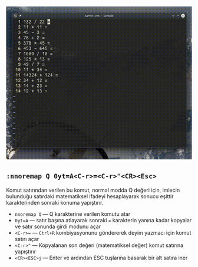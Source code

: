 ![](44.gif)

## `:nnoremap Q 0yt=A<C-r>=<C-r>"<CR><Esc>`

Komut satırından verilen bu komut, normal modda Q değeri için, imlecin bulunduğu satırdaki matematiksel ifadeyi hesaplayarak sonucu eşittir karakterinden sonraki konuma yapıştırır.

- `nnoremap Q` ― Q karakterine verilen komutu atar 
- `0yt=A` ― satır başına atlayarak sonraki `=` karakterin yanına kadar kopyalar ve satır sonunda girdi modunu açar
- `<C-r>=` ― `Ctrl+R` kombiyasyonunu göndererek deyim yazmacı için komut satırı açar
- `<C-r>"` ― Kopyalanan son değeri (matematiksel değer) komut satırına yapıştırır
- `<CR><ESC>j` ― Enter ve ardından ESC tuşlarına basarak bir alt satıra iner
